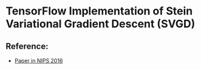 # TensorFlow Implementation of Stein Variational Gradient Descent (SVGD)

## Reference:
-	[Paper in NIPS 2016](https://arxiv.org/abs/1608.04471)


